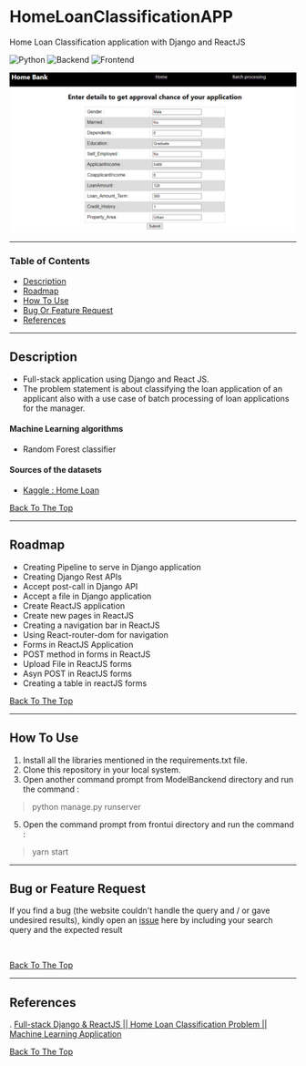 # HomeLoanClassificationAPP
Home Loan Classification application with Django and ReactJS


![Python](https://img.shields.io/badge/Python-3.8-blue)
![Backend](https://img.shields.io/badge/Django-green)
![Frontend](https://img.shields.io/badge/ReactJS-yellow)


![image info](capture.PNG)

---

### Table of Contents

- [Description](#Description)
- [Roadmap](#Roadmap)
- [How To Use](#how-to-use)
- [Bug Or Feature Request](#Bug-Or-Feature-Request)
- [References](#references)
---

## Description


- Full-stack application using Django and React JS. 
- The problem statement is about classifying the loan application of an applicant also with a use case of batch processing of loan applications for the manager.

#### Machine Learning algorithms
- Random Forest classifier


#### Sources of the datasets
- [Kaggle : Home Loan ](https://www.kaggle.com/sazid28/home-loan)

[Back To The Top](#HomeLoanClassificationAPP)

---

## Roadmap
- Creating Pipeline to serve in Django application
- Creating Django Rest APIs
- Accept post-call in Django API
- Accept a file in Django application 
- Create ReactJS application
- Create new pages in ReactJS
- Creating a navigation bar in ReactJS
- Using React-router-dom for navigation
- Forms in ReactJS Application
- POST method in forms in ReactJS
- Upload File in ReactJS forms
- Asyn POST in ReactJS forms
- Creating a table in reactJS forms

[Back To The Top](#HomeLoanClassificationAPP)

---

## How To Use

1. Install all the libraries mentioned in the requirements.txt file.
2. Clone this repository in your local system.
4. Open another command prompt from ModelBanckend directory and run the command :
> python manage.py runserver
5. Open the command prompt from frontui directory and run the command :
> yarn start


---
## Bug or Feature Request

If you find a bug (the website couldn't handle the query and / or gave undesired results), kindly open an [issue](https://github.com/achafi/HomeLoanClassificationAPP/issues) here by including your search query and the expected result

<br>

[Back To The Top](#HomeLoanClassificationAPP)

---

## References
. [Full-stack Django & ReactJS || Home Loan Classification Problem || Machine Learning Application](https://www.youtube.com/watch?v=Tnto7gi6Zzo)

[Back To The Top](#HomeLoanClassificationAPP)
